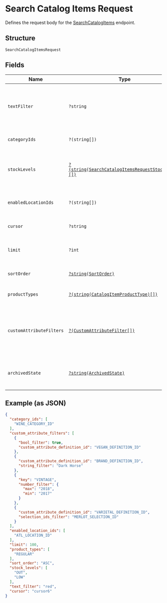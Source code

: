 
# Search Catalog Items Request

Defines the request body for the [SearchCatalogItems](../../doc/apis/catalog.md#search-catalog-items) endpoint.

## Structure

`SearchCatalogItemsRequest`

## Fields

| Name | Type | Tags | Description | Getter | Setter |
|  --- | --- | --- | --- | --- | --- |
| `textFilter` | `?string` | Optional | The text filter expression to return items or item variations containing specified text in<br>the `name`, `description`, or `abbreviation` attribute value of an item, or in<br>the `name`, `sku`, or `upc` attribute value of an item variation. | getTextFilter(): ?string | setTextFilter(?string textFilter): void |
| `categoryIds` | `?(string[])` | Optional | The category id query expression to return items containing the specified category IDs. | getCategoryIds(): ?array | setCategoryIds(?array categoryIds): void |
| `stockLevels` | [`?(string(SearchCatalogItemsRequestStockLevel)[])`](../../doc/models/search-catalog-items-request-stock-level.md) | Optional | The stock-level query expression to return item variations with the specified stock levels.<br>See [SearchCatalogItemsRequestStockLevel](#type-searchcatalogitemsrequeststocklevel) for possible values | getStockLevels(): ?array | setStockLevels(?array stockLevels): void |
| `enabledLocationIds` | `?(string[])` | Optional | The enabled-location query expression to return items and item variations having specified enabled locations. | getEnabledLocationIds(): ?array | setEnabledLocationIds(?array enabledLocationIds): void |
| `cursor` | `?string` | Optional | The pagination token, returned in the previous response, used to fetch the next batch of pending results. | getCursor(): ?string | setCursor(?string cursor): void |
| `limit` | `?int` | Optional | The maximum number of results to return per page. The default value is 100.<br>**Constraints**: `<= 100` | getLimit(): ?int | setLimit(?int limit): void |
| `sortOrder` | [`?string(SortOrder)`](../../doc/models/sort-order.md) | Optional | The order (e.g., chronological or alphabetical) in which results from a request are returned. | getSortOrder(): ?string | setSortOrder(?string sortOrder): void |
| `productTypes` | [`?(string(CatalogItemProductType)[])`](../../doc/models/catalog-item-product-type.md) | Optional | The product types query expression to return items or item variations having the specified product types. | getProductTypes(): ?array | setProductTypes(?array productTypes): void |
| `customAttributeFilters` | [`?(CustomAttributeFilter[])`](../../doc/models/custom-attribute-filter.md) | Optional | The customer-attribute filter to return items or item variations matching the specified<br>custom attribute expressions. A maximum number of 10 custom attribute expressions are supported in<br>a single call to the [SearchCatalogItems](api-endpoint:Catalog-SearchCatalogItems) endpoint. | getCustomAttributeFilters(): ?array | setCustomAttributeFilters(?array customAttributeFilters): void |
| `archivedState` | [`?string(ArchivedState)`](../../doc/models/archived-state.md) | Optional | Defines the values for the `archived_state` query expression<br>used in [SearchCatalogItems](../../doc/apis/catalog.md#search-catalog-items)<br>to return the archived, not archived or either type of catalog items. | getArchivedState(): ?string | setArchivedState(?string archivedState): void |

## Example (as JSON)

```json
{
  "category_ids": [
    "WINE_CATEGORY_ID"
  ],
  "custom_attribute_filters": [
    {
      "bool_filter": true,
      "custom_attribute_definition_id": "VEGAN_DEFINITION_ID"
    },
    {
      "custom_attribute_definition_id": "BRAND_DEFINITION_ID",
      "string_filter": "Dark Horse"
    },
    {
      "key": "VINTAGE",
      "number_filter": {
        "max": "2018",
        "min": "2017"
      }
    },
    {
      "custom_attribute_definition_id": "VARIETAL_DEFINITION_ID",
      "selection_ids_filter": "MERLOT_SELECTION_ID"
    }
  ],
  "enabled_location_ids": [
    "ATL_LOCATION_ID"
  ],
  "limit": 100,
  "product_types": [
    "REGULAR"
  ],
  "sort_order": "ASC",
  "stock_levels": [
    "OUT",
    "LOW"
  ],
  "text_filter": "red",
  "cursor": "cursor6"
}
```

